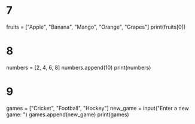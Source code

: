 # 7
fruits = ["Apple", "Banana", "Mango", "Orange", "Grapes"]
print(fruits[0])

# 8
numbers = [2, 4, 6, 8]
numbers.append(10)
print(numbers)

# 9
games = ["Cricket", "Football", "Hockey"]
new_game = input("Enter a new game: ")
games.append(new_game)
print(games)
